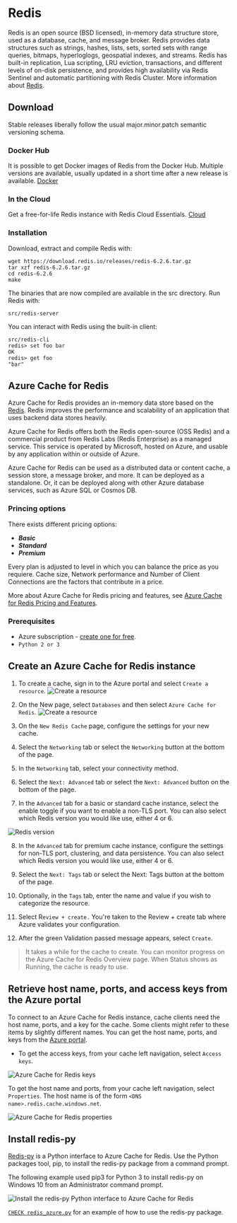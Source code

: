 # Redis

Redis is an open source (BSD licensed), in-memory data structure store, used as a database, cache, and message broker. Redis provides data structures such as strings, hashes, lists, sets, sorted sets with range queries, bitmaps, hyperloglogs, geospatial indexes, and streams. Redis has built-in replication, Lua scripting, LRU eviction, transactions, and different levels of on-disk persistence, and provides high availability via Redis Sentinel and automatic partitioning with Redis Cluster. More information about [Redis](https://redis.io/).

## Download

Stable releases liberally follow the usual major.minor.patch semantic versioning schema.

### Docker Hub

It is possible to get Docker images of Redis from the Docker Hub. Multiple versions are available, usually updated in a short time after a new release is available. [Docker](https://hub.docker.com/_/redis/)

### In the Cloud

Get a free-for-life Redis instance with Redis Cloud Essentials. [Cloud](https://redis.com/try-free/?_ga=2.83045649.606795882.1639066481-283578108.1639066481)

### Installation

Download, extract and compile Redis with:

```console
wget https://download.redis.io/releases/redis-6.2.6.tar.gz
tar xzf redis-6.2.6.tar.gz
cd redis-6.2.6
make
```

The binaries that are now compiled are available in the src directory. Run Redis with:

```console
src/redis-server
```

You can interact with Redis using the built-in client:

```console
src/redis-cli
redis> set foo bar
OK
redis> get foo
"bar"
```

## Azure Cache for Redis

Azure Cache for Redis provides an in-memory data store based on the [Redis](https://redis.io/). Redis improves the performance and scalability of an application that uses backend data stores heavily.

Azure Cache for Redis offers both the Redis open-source (OSS Redis) and a commercial product from Redis Labs (Redis Enterprise) as a managed service. This service is operated by Microsoft, hosted on Azure, and usable by any application within or outside of Azure.

Azure Cache for Redis can be used as a distributed data or content cache, a session store, a message broker, and more. It can be deployed as a standalone. Or, it can be deployed along with other Azure database services, such as Azure SQL or Cosmos DB.

### Princing options

There exists different pricing options:

- **_Basic_**
- **_Standard_**
- **_Premium_**

Every plan is adjusted to level in which you can balance the price as you requiere. Cache size, Network performance and Number of Client Connections are the factors that contribute in a price.


More about Azure Cache for Redis pricing and features, see [Azure Cache for Redis Pricing and Features](https://azure.microsoft.com/en-us/pricing/details/cache/).

### Prerequisites

- Azure subscription - [create one for free](https://azure.microsoft.com/free/).
- `Python 2 or 3`

## Create an Azure Cache for Redis instance

1. To create a cache, sign in to the Azure portal and select `Create a resource`.
![Create a resource](https://docs.microsoft.com/en-us/azure/azure-cache-for-redis/includes/media/redis-cache-create/create-resource.png)
2. On the New page, select `Databases` and then select `Azure Cache for Redis`.
![Create a resource](https://docs.microsoft.com/en-us/azure/azure-cache-for-redis/includes/media/redis-cache-create/select-cache.png)

3. On the `New Redis Cache` page, configure the settings for your new cache.
4. Select the `Networking` tab or select the `Networking` button at the bottom of the page.
5. In the `Networking` tab, select your connectivity method.

6. Select the `Next: Advanced` tab or select the `Next: Advanced` button on the bottom of the page.

7. In the `Advanced` tab for a basic or standard cache instance, select the enable toggle if you want to enable a non-TLS port. You can also select which Redis version you would like use, either 4 or 6.

![Redis version](https://docs.microsoft.com/en-us/azure/azure-cache-for-redis/includes/media/redis-cache-create/cache-redis-version.png)

8. In the `Advanced` tab for premium cache instance, configure the settings for non-TLS port, clustering, and data persistence. You can also select which Redis version you would like use, either 4 or 6.

9. Select the `Next: Tags` tab or select the Next: Tags button at the bottom of the page.

10. Optionally, in the `Tags` tab, enter the name and value if you wish to categorize the resource.

11. Select R`eview + create.` You're taken to the Review + create tab where Azure validates your configuration.

12. After the green Validation passed message appears, select `Create`.

> It takes a while for the cache to create. You can monitor progress on the Azure Cache for Redis Overview page. When Status shows as Running, the cache is ready to use.

## Retrieve host name, ports, and access keys from the Azure portal

To connect to an Azure Cache for Redis instance, cache clients need the host name, ports, and a key for the cache. Some clients might refer to these items by slightly different names. You can get the host name, ports, and keys from the [Azure portal](https://portal.azure.com/).

- To get the access keys, from your cache left navigation, select `Access keys`.

![Azure Cache for Redis keys](https://docs.microsoft.com/en-us/azure/azure-cache-for-redis/includes/media/redis-cache-access-keys/redis-cache-keys.png)

To get the host name and ports, from your cache left navigation, select `Properties`. The host name is of the form `<DNS name>.redis.cache.windows.net`.

![Azure Cache for Redis properties](https://docs.microsoft.com/en-us/azure/azure-cache-for-redis/includes/media/redis-cache-access-keys/redis-cache-hostname-ports.png)

## Install redis-py

[Redis-py](https://github.com/redis/redis-py) is a Python interface to Azure Cache for Redis. Use the Python packages tool, pip, to install the redis-py package from a command prompt.

The following example used pip3 for Python 3 to install redis-py on Windows 10 from an Administrator command prompt.

![Install the redis-py Python interface to Azure Cache for Redis](https://docs.microsoft.com/en-us/azure/azure-cache-for-redis/media/cache-python-get-started/cache-python-install-redis-py.png)

[`CHECK redis_azure.py`](redis_azure.ipynb) for an example of how to use the redis-py package.
